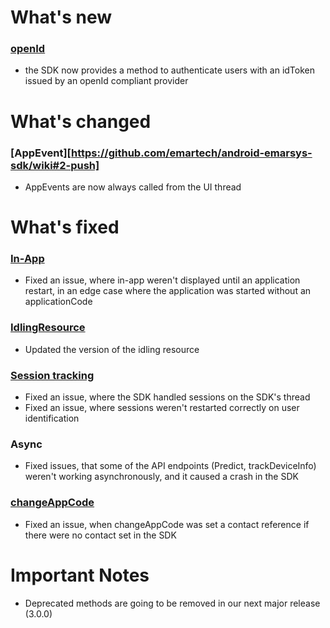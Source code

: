 # What's new
### [openId](https://github.com/emartech/ios-emarsys-sdk/wiki#13-setauthenticatedcontact)
* the SDK now provides a method to authenticate users with an idToken issued by an openId compliant provider

# What's changed
### [AppEvent][https://github.com/emartech/android-emarsys-sdk/wiki#2-push]
* AppEvents are now always called from the UI thread

# What's fixed
### [In-App](https://github.com/emartech/ios-emarsys-sdk/wiki#3-in-app)
* Fixed an issue, where in-app weren't displayed until an application restart, in an edge case where the application was started without an applicationCode
### [IdlingResource](https://github.com/emartech/android-emarsys-sdk/wiki#9-testing)
* Updated the version of the idling resource
### [Session tracking](https://github.com/emartech/android-emarsys-sdk/wiki/Session-Tracking)
* Fixed an issue, where the SDK handled sessions on the SDK's thread
* Fixed an issue, where sessions weren't restarted correctly on user identification
### Async
* Fixed issues, that some of the API endpoints (Predict, trackDeviceInfo) weren't working asynchronously, and it caused a crash in the SDK
### [changeAppCode](https://github.com/emartech/android-emarsys-sdk/wiki/Config#changeapplicationcode)
* Fixed an issue, when changeAppCode was set a contact reference if there were no contact set in the SDK


# Important Notes
* Deprecated methods are going to be removed in our next major release (3.0.0)